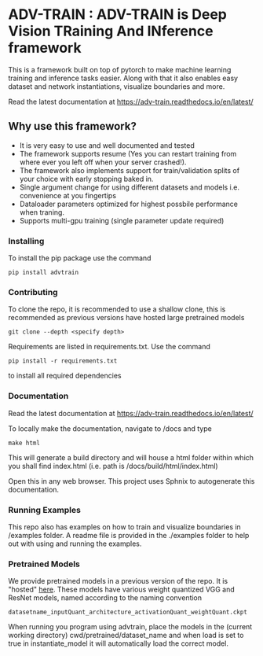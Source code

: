 # ADV-TRAIN : ADV-TRAIN is Deep Vision TRaining And INference framework

This is a framework built on top of pytorch to make machine learning training and inference tasks easier. Along with that it also enables easy dataset and network instantiations, visualize boundaries and more.

Read the latest documentation at https://adv-train.readthedocs.io/en/latest/

## Why use this framework?
- It is very easy to use and well documented and tested
- The framework supports resume (Yes you can restart training from where ever you left off when your server crashed!). 
- The framework also implements support for train/validation splits of your choice with early stopping baked in. 
- Single argument change for using different datasets and models i.e. convenience at you fingertips
- Dataloader parameters optimized for highest possbile performance when traning.
- Supports multi-gpu training (single parameter update required)

### Installing

To install the pip package use the command
```
pip install advtrain
```

### Contributing

To clone the repo, it is recommended to use a shallow clone, this is recommended as previous versions have hosted large pretrained models
```
git clone --depth <specify depth>
```

Requirements are listed in requirements.txt. Use the command

```
pip install -r requirements.txt
```
to install all required dependencies

### Documentation
Read the latest documentation at https://adv-train.readthedocs.io/en/latest/

To locally make the documentation, navigate to /docs and type

```
make html
```

This will generate a build directory and will house a html folder within which you shall find index.html (i.e. path is /docs/build/html/index.html)

Open this in any web browser. This project uses Sphnix to autogenerate this documentation.

### Running Examples

This repo also has examples on how to train and visualize boundaries in /examples folder. A readme file is provided in the ./examples folder to help out with using and running the examples.

### Pretrained Models
We provide pretrained models in a previous version of the repo. It is "hosted" [here](https://github.com/DeepakTatachar/ADV-TRAIN/tree/993c85a80694bcc195526f29f04c1ea80f577437/pretrained). These models have various weight quantized VGG and ResNet models, named according to the naming convention
```
datasetname_inputQuant_architecture_activationQuant_weightQuant.ckpt
```
When running you program using advtrain, place the models in the (current working directory) cwd/pretrained/dataset_name and when load is set to true in instantiate_model it will automatically load the correct model.